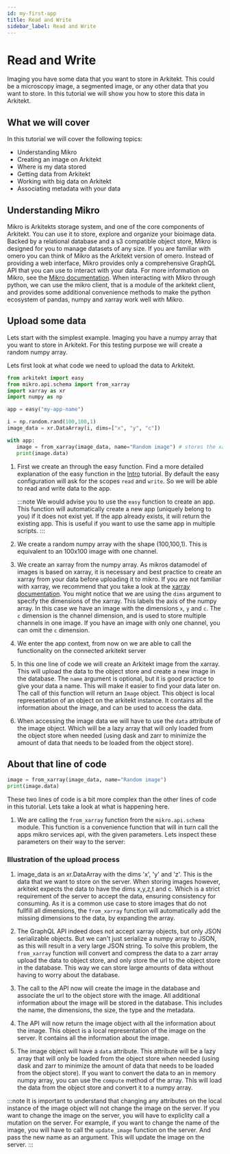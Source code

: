 ```yaml
---
id: my-first-app
title: Read and Write
sidebar_label: Read and Write
---
```


# Read and Write

Imaging you have some data that you want to store in Arkitekt. This could be a microscopy image, a segmented image, or any other data that you want to store. In this tutorial we will show you how to store this data in Arkitekt.

## What we will cover

In this tutorial we will cover the following topics:

- Understanding Mikro
- Creating an image on Arkitekt
- Where is my data stored
- Getting data from Arkitekt
- Working with big data on Arkitekt
- Associating metadata with your data

## Understanding Mikro

Mikro is Arkitekts storage system, and one of the core components of Arkitekt. You can use it to store, explore and organize your bioimage data. Backed by
a relational database and a s3 compatible object store, Mikro is designed for you to manage datasets of any size. If you are familiar with omero you can think of Mikro as the Arkitekt version of omero. Instead of providing a web interface, Mikro provides only a comprehensive GraphQL API that you can use to interact with your data. For more information on Mikro, see the [Mikro documentation](/docs/services/mikro/intro.md). When interacting with Mikro through python, we can use the mikro client, that is a module of the arkitekt client, and provides some additional convenience methods to make the python ecosystem of
pandas, numpy and xarray work well with Mikro.


## Upload some data

Lets start with the simplest example. Imaging you have a numpy array that you want to store in Arkitekt. For this testing purpose we will create a random numpy array.

Lets first look at what code we need to upload the data to Arkitekt.


```python
from arkitekt import easy
from mikro.api.schema import from_xarray
import xarray as xr
import numpy as np

app = easy("my-app-name")

i = np.random.rand(100,100,1)
image_data = xr.DataArray(i, dims=["x", "y", "c"])

with app:
   image = from_xarray(image_data, name="Random image") # stores the xarray on the mikro instance of the governing app context
   print(image.data)
```

1. First we create an through the easy function. Find a more detailed explanation of the easy function in the [Intro](/docs/developers/python/intro.md)     tutorial. By default the easy configuration will ask for the scopes `read` and `write`. So we will be able to read and write data to the app.

   :::note
   We would advise you to use the `easy` function to create an app. This function will automatically create a new app (uniquely belong to you) if it does not exist yet. If the app already exists, it will return the existing app. This is useful if you want to use the same app in multiple scripts.
   :::

2. We create a random numpy array with the shape (100,100,1). This is equivalent to an 100x100 image with one channel.
   
3. We create an xarray from the numpy array. As mikros datamodel of images is based on xarray, it is necessary and best practice to create an xarray from your data before uploading it to mikro. If you are not familiar with xarray, we recommend that you take a look at the [xarray documentation](http://xarray.pydata.org/en/stable/). You might notice that we are using the `dims` argument to specify the dimensions of the xarray. This labels the axis of the numpy array. In this case we have an image with the dimensions `x`, `y` and `c`. The `c` dimension is the channel dimension, and is used to store multiple channels in one image. If you have an image with only one channel, you can omit the `c` dimension.
   
4. We enter the app context, from now on we are able to call the functionality on the connected arkitekt server
   
5. In this one line of code we will create an Arkitekt image from the xarray. This will upload the data to the object store and create a new image in the database. The `name` argument is optional, but it is good practice to give your data a name. This will make it easier to find your data later on. The call of
this function will return an `Image` object. This object is local representation of an object on the arkitekt instance. It contains all the information about the image, and can be used to access the data.

6. When accessing the image data we will have to use the `data` attribute of the image object. Which will be a lazy array that will only loaded from the object store when needed (using dask and zarr to minimize the amount of data that needs to be loaded from the object store).

## About that line of code

```python
image = from_xarray(image_data, name="Random image")
print(image.data)
```
These two lines of code is a bit more complex than the other lines of code in this tutorial. Lets take a look at what is happening here.

1. We are calling the `from_xarray` function from the `mikro.api.schema` module. This function is a convenience function that will in turn call the apps mikro services api, with the given parameters. Lets inspect these parameters on their way to the server:

### Illustration of the upload process

1. image_data is an xr.DataArray with the dims 'x', 'y' and 'z'. This is the data that we want to store on the server. When storing images however, arkitekt
expects the data to have the dims x,y,z,t and c. Which is a strict requirement of the server to accept the data, ensuring consistency for consuming. As it is a common use case to store images that do not fullfill all dimensions, the `from_xarray` function will automatically add the missing dimensions to the data, by expanding the array.

2. The GraphQL API indeed does not accept xarray objects, but only JSON serializable objects. But we can't just serialize a numpy array to JSON, as this will result in a very large JSON string. To solve this problem, the `from_xarray` function will convert and compress the data to a zarr array upload the data to object store, and only store the url to the object store in the database. This way we can store large amounts of data without having to worry about the database.

3. The call to the API now will create the image in the database and associate the url to the object store with the image. All additional information about the image will be stored in the database. This includes the name, the dimensions, the size, the type and the metadata.

4. The API will now return the image object with all the information about the image. This object is a local representation of the image on the server. It contains all the information about the image.

5. The image object will have a `data` attribute. This attribute will be a lazy array that will only be loaded from the object store when needed (using dask and zarr to minimize the amount of data that needs to be loaded from the object store). If you want to convert the data to an in memory numpy array, you can use the `compute` method of the array. This will load the data from the object store and convert it to a numpy array.

:::note
It is important to understand that changing any attributes on the local instance of the image object will not change the image on the server. If you want to change the image on the server, you will have to expliclity call a mutation on the server. For example, if you want to change the name of the image, you will have to call the `update_image` function on the server. And pass the new name as an argument. This will update the image on the server.
:::










